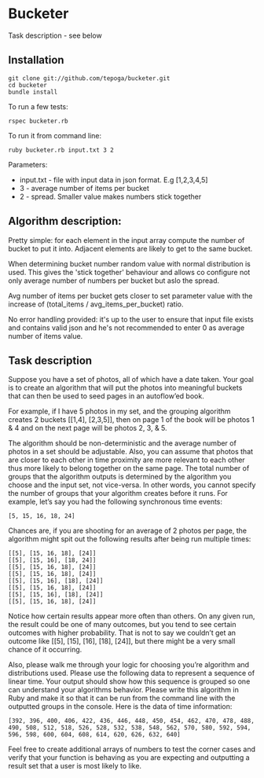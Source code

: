 Bucketer
========

Task description - see below


Installation
------------

```
git clone git://github.com/tepoga/bucketer.git
cd bucketer
bundle install
```

To run a few tests:

```
rspec bucketer.rb
```

To run it from command line:

```
ruby bucketer.rb input.txt 3 2
```

Parameters:

* input.txt - file with input data in json format. E.g [1,2,3,4,5]
* 3 - average number of items per bucket
* 2 - spread. Smaller value makes numbers stick together


Algorithm description:
----------------------

Pretty simple: for each element in the input array compute the number
of bucket to put it into. Adjacent elements are likely to get to the
same bucket.

When determining bucket number random value with normal distribution
is used. This gives the 'stick together' behaviour and allows co
configure not only average number of numbers per bucket but aslo the
spread.

Avg number of items per bucket gets closer to set parameter value with
the increase of (total_items / avg_items_per_bucket) ratio.

No error handling provided: it's up to the user to ensure that input
file exists and contains valid json and he's not recommended to enter
0 as average number of items value.


Task description
----------------

Suppose you have a set of photos, all of which have a date taken. Your goal is to create an algorithm that will put the photos into meaningful buckets that can then be used to seed pages in an autoflow’ed book.

For example, if I have 5 photos in my set, and the grouping algorithm creates 2 buckets [[1,4], [2,3,5]], then on page 1 of the book will be photos 1 & 4 and on the next page will be photos 2, 3, & 5.

The algorithm should be non-deterministic and the average number of photos in a set should be adjustable. Also, you can assume that photos that are closer to each other in time proximity are more relevant to each other thus more likely to belong together on the same page. The total number of groups that the algorithm outputs is determined by the algorithm you choose and the input set, not vice-versa. In other words, you cannot specify the number of groups that your algorithm creates before it runs. For example, let’s say you had the following synchronous time events:

`[5, 15, 16, 18, 24]`

Chances are, if you are shooting for an average of 2 photos per page, the algorithm might spit out the following results after being run multiple times:

```
[[5], [15, 16, 18], [24]]
[[5], [15, 16], [18, 24]]
[[5], [15, 16, 18], [24]]
[[5], [15, 16, 18], [24]]
[[5], [15, 16], [18], [24]]
[[5], [15, 16, 18], [24]]
[[5], [15, 16], [18], [24]]
[[5], [15, 16, 18], [24]]
```

Notice how certain results appear more often than others. On any given run, the result could be one of many outcomes, but you tend to see certain outcomes with higher probability. That is not to say we couldn’t get an outcome like [[5], [15], [16], [18], [24]], but there might be a very small chance of it occurring.

Also, please walk me through your logic for choosing you’re algorithm and distributions used. Please use the following data to represent a sequence of linear time. Your output should show how this sequence is grouped so one can understand your algorithms behavior. Please write this algorithm in Ruby and make it so that it can be run from the command line with the outputted groups in the console. Here is the data of time information:

```
[392, 396, 400, 406, 422, 436, 446, 448, 450, 454, 462, 470, 478, 488,
490, 508, 512, 518, 526, 528, 532, 538, 548, 562, 570, 580, 592, 594,
596, 598, 600, 604, 608, 614, 620, 626, 632, 640]
```

Feel free to create additional arrays of numbers to test the corner
cases and verify that your function is behaving as you are expecting
and outputting a result set that a user is most likely to like.

